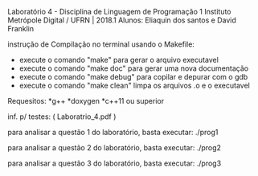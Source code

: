 Laboratório 4 - Disciplina de Linguagem de Programação 1
Instituto Metrópole Digital / UFRN | 2018.1
Alunos: Eliaquin dos santos e David Franklin

instrução de Compilação no terminal usando o Makefile: 
* execute o comando "make" para gerar o arquivo executavel
* execute o comando "make doc" para gerar uma nova documentação
* execute o comando "make debug" para copilar e depurar com o gdb
* execute o comando "make clean" limpa os arquivos .o e o executavel


Requesitos:
 *g++
 *doxygen
 *c++11 ou superior

inf. p/ testes: ( Laboratrio_4.pdf )

para analisar a questão 1 do laboratório, basta executar:
	./prog1

para analisar a questão 2 do laboratório, basta executar:
	./prog2

para analisar a questão 3 do laboratório, basta executar:
	./prog3
